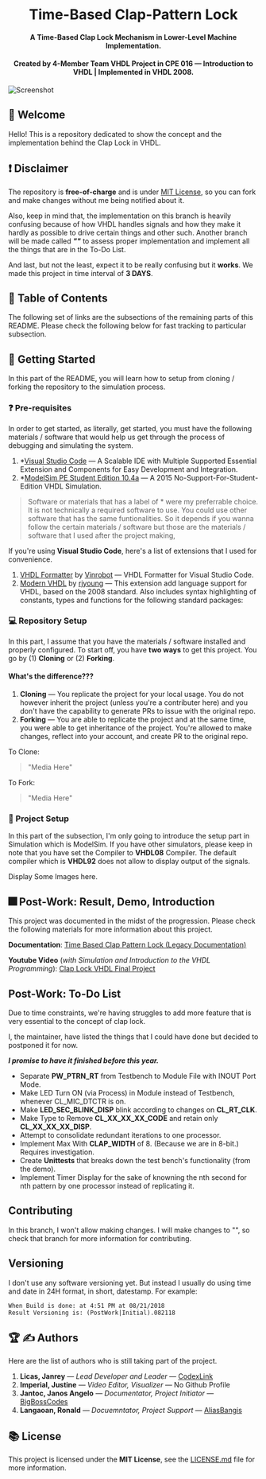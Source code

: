 <h1 align="center">Time-Based Clap-Pattern Lock</h1>
<h4 align="center">A Time-Based Clap Lock Mechanism in Lower-Level Machine Implementation.</h4>

<h4 align="center">Created by 4-Member Team VHDL Project in CPE 016 — Introduction to VHDL | Implemented in VHDL 2008.</h4>

![Screenshot](https://github.com/CodexLink/Time-Based_Clap-Pattern-Lock_VHDL08/blob/main/imgs/overall-tests.png)

<div align="center">

<!-- [![CodeFactor](https://www.codefactor.io/repository/github/codexlink/tasktoremindme/badge)](https://www.codefactor.io/repository/github/codexlink/tasktoremindme)
[![Codacy Badge](https://app.codacy.com/project/badge/Grade/6c3ef6df0d4c4ffebdd5099b4b87e3e6)](https://www.codacy.com/manual/CodexLink/TaskToRemindMe?utm_source=github.com&amp;utm_medium=referral&amp;utm_content=CodexLink/TaskToRemindMe&amp;utm_campaign=Badge_Grade)
[![Repository Downloads](https://badgen.net/github/assets-dl/CodexLink/TaskToRemindMe_CPlusPlus)](https://github.com/CodexLink/TaskToRemindMe_CPlusPlus)
[![Repository License](https://badgen.net/github/license/CodexLink/TaskToRemindMe_CPlusPlus)](https://github.com/CodexLink/TaskToRemindMe_CPlusPlus) -->

</div>

## 👋 Welcome

Hello! This is a repository dedicated to show the concept and the implementation behind the Clap Lock in VHDL.

## ❗ Disclaimer

The repository is **free-of-charge** and is under [MIT License](https://github.com/CodexLink/Time-Based_Clap-Pattern-Lock_VHDL08/blob/master/LICENSE), so you can fork and make changes without me being notified about it.

Also, keep in mind that, the implementation on this branch is heavily confusing because of how VHDL handles signals and how they make it hardly as possible to drive certain things and other such. Another branch will be made called ***""*** to assess proper implementation and implement all the things that are in the To-Do List.

And last, but not the least, expect it to be really confusing but it **works**. We made this project in time interval of **3 DAYS**.

## 🔖 Table of Contents

The following set of links are the subsections of the remaining parts of this README. Please check the following below for fast tracking to particular subsection.

## 🚦 Getting Started

In this part of the README, you will learn how to setup from cloning / forking the repository to the simulation process.

### ❓ Pre-requisites

In order to get started, as literally, get started, you must have the following materials / software that would help us get through the process of debugging and simulating the system.

1. *[Visual Studio Code](https://code.visualstudio.com/) — A Scalable IDE with Multiple Supported Essential Extension and Components for Easy Development and Integration.
2. *[ModelSim PE Student Edition 10.4a](https://www.mentor.com/company/higher_ed/modelsim-student-edition) — A 2015 No-Support-For-Student-Edition VHDL Simulation.

> Software or materials that has a label of * were my preferrable choice. It is not technically a required software to use. You could use other software that has the same funtionalities. So it depends if you wanna follow the certain materials / software but those are the materials / software that I used after the project making,

If you're using **Visual Studio Code**, here's a list of extensions that I used for convenience.

1. [VHDL Formatter](https://marketplace.visualstudio.com/items?itemName=Vinrobot.vhdl-formatter) by [Vinrobot](https://marketplace.visualstudio.com/publishers/Vinrobot) — VHDL Formatter for Visual Studio Code.
2. [Modern VHDL](https://marketplace.visualstudio.com/items?itemName=rjyoung.vscode-modern-vhdl-support) by [rjyoung](https://marketplace.visualstudio.com/publishers/rjyoung) — This extension add language support for VHDL, based on the 2008 standard. Also includes syntax highlighting of constants, types and functions for the following standard packages:

### 💻 Repository Setup

In this part, I assume that you have the materials / software installed and properly configured. To start off, you have **two ways** to get this project. You go by (1) **Cloning** or (2) **Forking**.

#### What's the difference???

1. **Cloning** — You replicate the project for your local usage. You do not however inherit the project (unless you're a contributer here) and you don't have the capability to generate PRs to issue with the original repo.
1. **Forking** — You are able to replicate the project and at the same time, you were able to get inheritance of the project. You're allowed to make changes, reflect into your account, and create PR to the original repo.

To Clone:

> "Media Here"

To Fork:

> "Media Here"

### 📂 Project Setup

In this part of the subsection, I'm only going to introduce the setup part in Simulation which is ModelSim. If you have other simulators, please keep in note that you have set the Compiler to **VHDL08** Compiler. The default compiler which is **VHDL92** does not allow to display output of the signals.

Display Some Images here.

## 🎆 Post-Work: Result, Demo, Introduction

This project was documented in the midst of the progression. Please check the following materials for more information about this project.

**Documentation**: [Time Based Clap Pattern Lock (Legacy Documentation)](https://docs.google.com/document/d/e/2PACX-1vTUnYAJOs-qG_l9PuymwabFcxyMn1Tjp9Wpv740VC6ZmB9t__RQLubPL7nblfp3ak2VWWbWzI1mAPTH/pub)

**Youtube Video** (*with Simulation and Introduction to the VHDL Programming*): [Clap Lock VHDL Final Project](https://www.youtube.com/watch?v=qh50Q9WZq30)

## Post-Work: To-Do List

Due to time constraints, we're having struggles to add more feature that is very essential to the concept of clap lock.

I, the maintainer, have listed the things that I could have done but decided to postponed it for now.

***I promise to have it finished before this year.***

* Separate **PW_PTRN_RT** from Testbench to Module File with INOUT Port Mode.
* Make LED Turn ON (via Process) in Module instead of Testbench, whenever CL_MIC_DTCTR is on.
* Make **LED_SEC_BLINK_DISP** blink according to changes on **CL_RT_CLK**.
* Make Type to Remove **CL_XX_XX_XX_CODE** and retain only **CL_XX_XX_XX_DISP**.
* Attempt to consolidate redundant iterations to one processor.
* Implement Max With **CLAP_WIDTH** of 8. (Because we are in 8-bit.) Requires investigation.
* Create **Unittests** that breaks down the test bench's functionality (from the demo).
* Implement Timer Display for the sake of knowning the nth second for nth pattern by one processor instead of replicating it.

## Contributing

In this branch, I won't allow making changes. I will make changes to "", so check that branch for more information for contributing.

## Versioning

I don't use any software versioning yet. But instead I usually do using time and date in 24H format, in short, datestamp. For example:

``` text
When Build is done: at 4:51 PM at 08/21/2018
Result Versioning is: (PostWork|Initial).082118
```

## 🏆 ✍ Authors

Here are the list of authors who is still taking part of the project.

1. **Licas, Janrey** — *Lead Developer and Leader* — [CodexLink](https://github.com/CodexLink)
2. **Imperial, Justine** — *Video Editor, Visualizer* — No Github Profile
3. **Jantoc, Janos Angelo** — *Documentator, Project Initiator* — [BigBossCodes](https://github.com/BigBossCodes)
4. **Langaoan, Ronald** — *Docuemntator, Project Support* — [AliasBangis](https://github.com/AliasBangis)

## 📚 License

This project is licensed under the **MIT License**, see the [LICENSE.md](https://github.com/CodexLink/Time-Based_Clap-Pattern-Lock_VHDL08/blob/master/LICENSE) file for more information.
